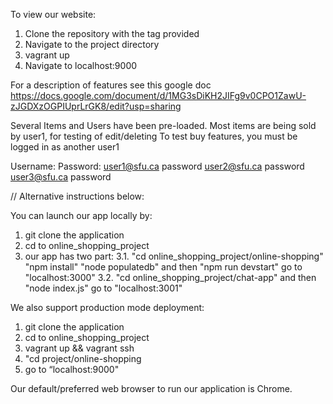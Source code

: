 To view our website:

1) Clone the repository with the tag provided
2) Navigate to the project directory
3) vagrant up
4) Navigate to localhost:9000

For a description of features see this google doc
https://docs.google.com/document/d/1MG3sDiKH2JIFg9v0CPO1ZawU-zJGDXzOGPIUprLrGK8/edit?usp=sharing


Several Items and Users have been pre-loaded. Most items are being sold by user1, for testing of edit/deleting
To test buy features, you must be logged in as another user1

Username:				Password:
user1@sfu.ca		password
user2@sfu.ca		password
user3@sfu.ca		password



// Alternative instructions below:


You can launch our app locally by:
1. git clone the application
2. cd to online_shopping_project
3. our app has two part:
	3.1. "cd online_shopping_project/online-shopping"
		 "npm install"
		 "node populatedb" and then "npm run devstart"
		 go to "localhost:3000"
	3.2. "cd online_shopping_project/chat-app" and then "node index.js"
		 go to "localhost:3001"

We also support production mode deployment:
1. git clone the application
2. cd to online_shopping_project
3. vagrant up && vagrant ssh
4. "cd project/online-shopping
5. go to “localhost:9000"

Our default/preferred web browser to run our application is Chrome.
